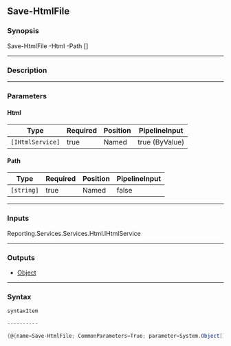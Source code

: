 Save-HtmlFile
-------------

### Synopsis

Save-HtmlFile -Html <IHtmlService> -Path <string> [<CommonParameters>]

---

### Description

---

### Parameters
#### **Html**

|Type            |Required|Position|PipelineInput |
|----------------|--------|--------|--------------|
|`[IHtmlService]`|true    |Named   |true (ByValue)|

#### **Path**

|Type      |Required|Position|PipelineInput|
|----------|--------|--------|-------------|
|`[string]`|true    |Named   |false        |

---

### Inputs
Reporting.Services.Services.Html.IHtmlService

---

### Outputs
* [Object](https://learn.microsoft.com/en-us/dotnet/api/System.Object)

---

### Syntax
```PowerShell
syntaxItem
```
```PowerShell
----------
```
```PowerShell
{@{name=Save-HtmlFile; CommonParameters=True; parameter=System.Object[]}}
```
